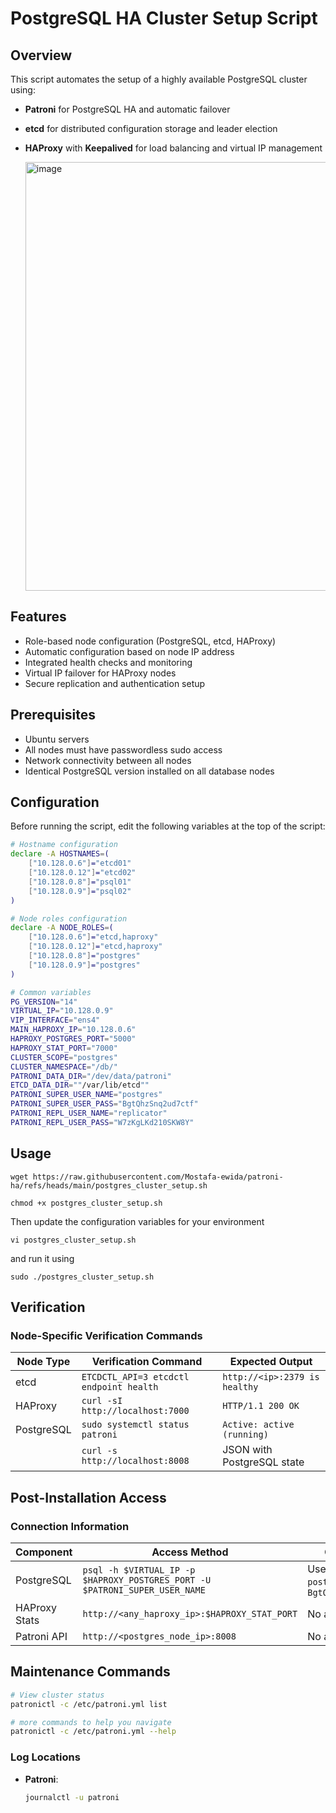 # PostgreSQL HA Cluster Setup Script

## Overview

This script automates the setup of a highly available PostgreSQL cluster using:
- **Patroni** for PostgreSQL HA and automatic failover  
- **etcd** for distributed configuration storage and leader election  
- **HAProxy** with **Keepalived** for load balancing and virtual IP management

  <img width="1811" height="686" alt="image" src="https://github.com/user-attachments/assets/e5c85b9e-aef4-417c-b784-15d9da557dbe" />


## Features

- Role-based node configuration (PostgreSQL, etcd, HAProxy)  
- Automatic configuration based on node IP address  
- Integrated health checks and monitoring  
- Virtual IP failover for HAProxy nodes  
- Secure replication and authentication setup  

## Prerequisites

- Ubuntu servers  
- All nodes must have passwordless sudo access  
- Network connectivity between all nodes  
- Identical PostgreSQL version installed on all database nodes  

## Configuration

Before running the script, edit the following variables at the top of the script:

```bash
# Hostname configuration
declare -A HOSTNAMES=(
    ["10.128.0.6"]="etcd01"
    ["10.128.0.12"]="etcd02"
    ["10.128.0.8"]="psql01"
    ["10.128.0.9"]="psql02"
)

# Node roles configuration
declare -A NODE_ROLES=(
    ["10.128.0.6"]="etcd,haproxy"
    ["10.128.0.12"]="etcd,haproxy"
    ["10.128.0.8"]="postgres"
    ["10.128.0.9"]="postgres"
)

# Common variables
PG_VERSION="14"
VIRTUAL_IP="10.128.0.9"
VIP_INTERFACE="ens4"
MAIN_HAPROXY_IP="10.128.0.6"
HAPROXY_POSTGRES_PORT="5000"
HAPROXY_STAT_PORT="7000"
CLUSTER_SCOPE="postgres"
CLUSTER_NAMESPACE="/db/"
PATRONI_DATA_DIR="/dev/data/patroni"
ETCD_DATA_DIR=""/var/lib/etcd""
PATRONI_SUPER_USER_NAME="postgres"
PATRONI_SUPER_USER_PASS="BgtQhzSnq2ud7ctf"
PATRONI_REPL_USER_NAME="replicator"
PATRONI_REPL_USER_PASS="W7zKgLKd210SKW8Y"
```
## Usage
```
wget https://raw.githubusercontent.com/Mostafa-ewida/patroni-ha/refs/heads/main/postgres_cluster_setup.sh
```
```
chmod +x postgres_cluster_setup.sh
```
Then update the configuration variables for your environment
```
vi postgres_cluster_setup.sh
```
and run it using
```
sudo ./postgres_cluster_setup.sh
```


## Verification

### Node-Specific Verification Commands

| Node Type    | Verification Command                          | Expected Output                     |
|--------------|-----------------------------------------------|-------------------------------------|
| etcd         | `ETCDCTL_API=3 etcdctl endpoint health`       | `http://<ip>:2379 is healthy`       |
| HAProxy      | `curl -sI http://localhost:7000`              | `HTTP/1.1 200 OK`                   |
| PostgreSQL   | `sudo systemctl status patroni`               | `Active: active (running)`          |
|              | `curl -s http://localhost:8008`               | JSON with PostgreSQL state          |

## Post-Installation Access

### Connection Information

| Component       | Access Method                     | Credentials                          |
|-----------------|-----------------------------------|--------------------------------------|
| PostgreSQL      | `psql -h $VIRTUAL_IP -p $HAPROXY_POSTGRES_PORT -U $PATRONI_SUPER_USER_NAME` | Username: `postgres`Password: `BgtQhzSnq2ud7ctf` |
| HAProxy Stats   | `http://<any_haproxy_ip>:$HAPROXY_STAT_PORT` | No auth by default                   |
| Patroni API     | `http://<postgres_node_ip>:8008`  | No auth by default                   |

## Maintenance Commands

```bash
# View cluster status
patronictl -c /etc/patroni.yml list

# more commands to help you navigate
patronictl -c /etc/patroni.yml --help
```


### Log Locations

- **Patroni**: 
  ```bash
  journalctl -u patroni
  ```
